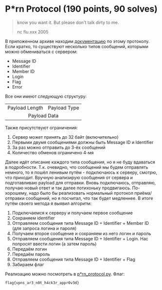 # P*rn Protocol (190 points, 90 solves)

>  know you want it. But please don't talk dirty to me.
>
> nc flu.xxx 2005 

В приложенном архиве находим [документацию](./Documentation.pdf) по этому протоколу. Если кратко, то существуют 
несколько типов сообщений, которыми можно обмениваться с сервером:

* Message ID
* Identifier
* Member ID
* Login
* Flag
* Error

Все они имеют следующую структуру:

<table>
  <tr>
    <td> Payload Length </td>
    <td> Payload Type </td>
  </tr>
  <tr>
    <td colspan="2" style="text-align:center"> Payload Data </td>
  </tr>
</table>

Также присутствуют ограничения:

1. Сервер может принять до 32 байт (включительно)
2. Первыми двумя сообщениями должны быть Message ID и Identifier
3. За раз можно отправить до 3-ёх сообщений
4. Количество обменов ограничено 4-мя

Далее идёт описание каждого типа сообщения, но я не буду вдаваться в подробности. Т.к. очевидно, что сообщений мы будем
отправлять немного, то я пошёл ленивым путём - подключаюсь к серверу, смотрю, что приходит. Вручную анализирую сообщения
от сервера и подготавливаю payload для отправки. Вновь подключаюсь, отправляю, получаю новый ответ и так далее
потихоньку продвигаюсь. По-хорошему, надо было бы реализовать нормальный протокол приёма/отправки сообщений, но я
посчитал, что так будет медленнее. В итоге путём своего метода я выявил алгоритм:

1. Подключаемся к серверу и получаем первое сообщение
2. Сохраняем identifier
3. Отправляем сообщения типа Message ID + Identifier + Member ID (для запроса логина и пароля)
4. Получаем второе сообщение и сохраняем из него логин и пароль
5. Отправляем сообщения типа Message ID + Identifier + Login. Нас попросят ввести логин (а затем пароль)
6. Передаём логин
7. Передаём пароль
8. Отправляем сообщения типа Message ID + Identifier + Flag
9. Забираем флаг

Реализацию можно посмотреть в [p*rn_protocol.py](./p*rn_protocol.py). Флаг:

```
flag{vpns_ar3_n0t_h4ck3r_appr0v3d}
```

